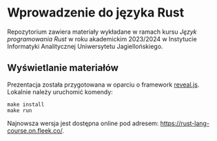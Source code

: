 # Wprowadzenie do języka Rust

Repozytorium zawiera materiały wykładane w ramach kursu _Język programowania Rust_ w roku akademickim 2023/2024 w Instytucie Informatyki Analitycznej Uniwersytetu Jagiellońskiego.

## Wyświetlanie materiałów

Prezentacja została przygotowana w oparciu o framework [reveal.js](https://revealjs.com/).
Lokalnie należy uruchomić komendy:
```shell
make install
make run
```

Najnowsza wersja jest dostępna online pod adresem: https://rust-lang-course.on.fleek.co/.
